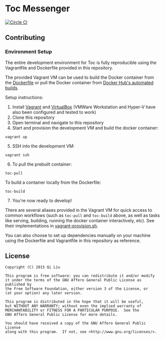 # Toc Messenger

[![Circle CI](https://circleci.com/gh/lewisl9029/toc.svg?style=svg&circle-token=1b2ccd52352469342382def79f8154faf0955c73)](https://circleci.com/gh/lewisl9029/toc)



## Contributing

### Environment Setup

The entire development environment for Toc is fully reproducible using the Vagrantfile and Dockerfile provided in this repository.

The provided Vagrant VM can be used to build the Docker container from the [Dockerfile](Dockerfile) or pull the Docker container from [Docker Hub's automated builds](https://hub.docker.com/r/lewisl9029/toc-dev/).

Setup instructions:

1. Install [Vagrant](https://www.vagrantup.com/) and [VirtualBox](https://www.virtualbox.org/) (VMWare Workstation and Hyper-V have also been configured and tested to work)
2. Clone this repository
3. Open terminal and navigate to this repository
4. Start and provision the development VM and build the docker container:
  ```
  vagrant up
  ```

5. SSH into the development VM:
  ```
  vagrant ssh
  ```

6. To pull the prebuilt container:
  ```
  toc-pull
  ```

  To build a container locally from the Dockerfile:
  ```
  toc-build
  ```

7. You're now ready to develop!

  There are several aliases provided in the Vagrant VM for quick access to common workflows (such as `toc-pull` and `toc-build` above, as well as tasks like serving, building, running the docker container interactively, etc). See their implementations in [vagrant-provision.sh](vagrant-provision.sh).

You can also choose to set up dependencies manually on your machine using the Dockerfile and Vagrantfile in this repository as reference.

## License
```
Copyright (C) 2015 Qi Liu

This program is free software: you can redistribute it and/or modify
it under the terms of the GNU Affero General Public License as published by
the Free Software Foundation, either version 3 of the License, or
(at your option) any later version.

This program is distributed in the hope that it will be useful,
but WITHOUT ANY WARRANTY; without even the implied warranty of
MERCHANTABILITY or FITNESS FOR A PARTICULAR PURPOSE.  See the
GNU Affero General Public License for more details.

You should have received a copy of the GNU Affero General Public License
along with this program.  If not, see <http://www.gnu.org/licenses/>.
```
